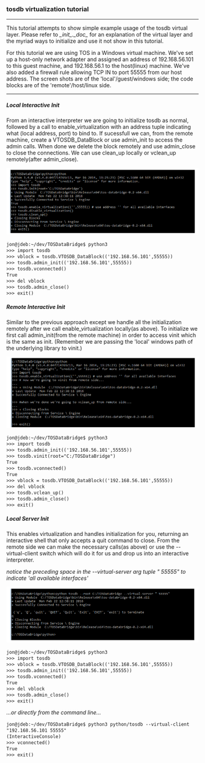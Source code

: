 ### tosdb virtualization tutorial 
---

This tutorial attempts to show simple example usage of the tosdb virtual layer. Please refer to *\__init__.\__doc__* for an explanation of the virtual layer and the myriad ways to initialize and use it not show in this tutorial.

For this tutorial we are using TOS in a Windows virtual machine. We've set up a host-only network adapter and assigned an address of 192.168.56.101 to this guest machine, and 192.168.56.1 to the host(linux) machine. We've also added a firewall rule allowing TCP IN to port 55555 from our host address. The screen shots are of the 'local'/guest/windows side; the code blocks are of the 'remote'/host/linux side. 

---

##### Local Interactive Init

From an interactive interpreter we are going to initialize tosdb as normal, followed by a call to enable_virtualization with an address tuple indicating what (local address, port) to bind to. If sucessfull we can, from the remote machine, create a VTOSDB_DataBlock or use admin_init to access the admin calls. When done we delete the block remotely and use admin_close to close the connections. We can use clean_up locally or vclean_up remotely(after admin_close). 

![](./../res/vtut_loc_1.png)

```
jon@jdeb:~/dev/TOSDataBridge$ python3
>>> import tosdb
>>> vblock = tosdb.VTOSDB_DataBlock(('192.168.56.101',55555))
>>> tosdb.admin_init(('192.168.56.101',55555))
>>> tosdb.vconnected()
True
>>> del vblock
>>> tosdb.admin_close()
>>> exit()
```

##### Remote Interactive Init

Similar to the previous approach except we handle all the initialization remotely after we call enable_virtualization locally(as above). To initialize we first call admin_init(from the remote machine) in order to access vinit which is the same as init. (Remember we are passing the 'local' windows path of the underlying library to vinit.)

![](./../res/vtut_loc_2.png)

```
jon@jdeb:~/dev/TOSDataBridge$ python3
>>> import tosdb
>>> tosdb.admin_init(('192.168.56.101',55555))
>>> tosdb.vinit(root="C:/TOSDataBridge")
True
>>> tosdb.vconnected()
True
>>> vblock = tosdb.VTOSDB_DataBlock(('192.168.56.101',55555))
>>> del vblock
>>> tosdb.vclean_up()
>>> tosdb.admin_close()
>>> exit()
```

##### Local Server Init 

This enables virtualization and handles initialization for you, returning an interactive shell that only accepts a quit command to close. From the remote side we can make the necessary calls(as above) or use the --virtual-client switch which will do it for us and drop us into an interactive interpreter.

*notice the preceding space in the --virtual-server arg tuple " 55555" to indicate 'all available interfaces'*

![](./../res/vtut_loc_3.png)

```
jon@jdeb:~/dev/TOSDataBridge$ python3
>>> import tosdb
>>> vblock = tosdb.VTOSDB_DataBlock(('192.168.56.101',55555))
>>> tosdb.admin_init(('192.168.56.101',55555))
>>> tosdb.vconnected()
True
>>> del vblock
>>> tosdb.admin_close()
>>> exit()
``` 

*...or directly from the command line...*

```
jon@jdeb:~/dev/TOSDataBridge$ python3 python/tosdb --virtual-client "192.168.56.101 55555"
(InteractiveConsole)
>>> vconnected()
True
>>> exit()
```

